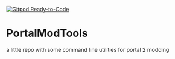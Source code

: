 [![Gitpod Ready-to-Code](https://img.shields.io/badge/Gitpod-Ready--to--Code-blue?logo=gitpod)](https://gitpod.io/#https://github.com/ENDERZOMBI102/PortalModTools) 

# PortalModTools
a little repo with some command line utilities for portal 2 modding
